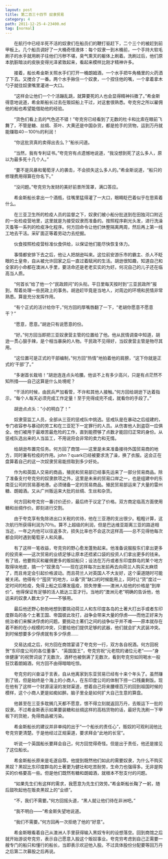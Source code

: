 ```yaml
---
layout: post
title: 第二百三十四节 奴隶贸易
category: 4
path: 2011-12-25-4-23400.md
tag: [normal]
---
```


　　在航行中已经半死不活的奴隶们在船员们的鞭打驱赶下，二个三个的被赶到前甲板上。几个船员调好了一大桶奇怪液体：每个奴隶一到木桶前，一个手持大软毛刷子的水手就用刷子往他们污秽不堪，臭气熏天的躯体上刷着。洗刷过后，他们原本肮脏暗淡的皮肤变得光泽紧致起来，看起来模样比刚才精神许多。

　　接着，船长希金斯关照水手们打开一桶朗姆酒，一个水手把牛角桶里的火药洒了下去。又搅合了一番。两个水手揪住一个奴隶，一个捏住他的嘴，一个拿着拿木勺子就往奴隶嘴里灌进一大口。

　　“这样会让他们一个个活蹦乱跳，就算要死的人也会显得精神抖擞了。”希金斯得意地说道，希金斯船长过去在贩奴船上干过，对这套很熟悉。夸克穷之所以雇佣他的船也希望能借助他的经验。

　　“货色们看上去的气色还不错！”夸克穷已经看到了无数的杜卡和比索在眼前飞舞了，不管是糖、丝绸、茶叶、大黄还是中国杂货，都是抢手的货物，运到万丹就能赚取40－100％的利润！

　　“你这批货真的卖得出去么？”船长问道。

　　“当然，我有专利证书。”夸克穷有点遗憾地说道，“我没想到死了这么多人，原以为最多死十几个人。”

　　“要不是风暴和葡萄牙人的袭击，不会损失这么多人的。”希金斯说道，“船只的修理费用得算在你名下。”

　　“没问题。”夸克穷为发财的美好前景所笼罩，满口答应。

　　希金斯船长拿出一个酒瓶，往嘴里猛得灌了一大口，眼睛眨巴着似乎在思索着什么。

　　在三亚卫生所的检疫人员的监督之下，奴隶们被小船分批送到在田独河口附近的一处检疫营地里，这里就是为接受奴隶而准备的。按照程序剃光头发，进行洗澡灭蚤等一系列的检疫净化程序。何方回命令让他们休整隔离两周，然后再上第一线工地去干活。采矿面正等着劳动力去挖掘。

　　伙食按照检疫营标准伙食供给，以保证他们能尽快恢复体力。

　　事情都安排下去之后，他让人把胡逊叫来。这位前安游乐市的霸主、杀人不眨眼的土皇帝，自从被允许回家之后一直过着赋闲的生活。胡逊很知趣，知道自己和全家的小命都在澳洲人手里，要活命还是老老实实的为好。何况自己的儿子还在临高当人质。

　　“何首长”给了他一个“民政顾问”的头衔。平日里每天按时到“三亚民政所”报到，帮着处理一些民政上的事务。胡逊赶毕竟是当地人，对周边的环境和民情非常熟悉。算是充分发挥作用。

　　“有个正式的活计给你干，”何方回的厚嘴唇翻了一下，“老胡你愿意不愿意干？”

　　“愿意，愿意。”胡逊只有说愿意的份。

　　“好。”何方回当即把三亚奴隶营主管的位置给了他。他从民情调查中知道，胡逊一贯心狠手辣，是个相当暴戾的人物。干民政不见得好，当奴隶营主管是物尽其用。

　　“这位置可是正式的干部编制，”何方回“热情”地拍着他的肩膀，“这下你就是正式的‘干部’了。”

　　“多谢首长栽培！”胡逊连连点头哈腰。他谈不上有多少高兴，只是有点茫然不知所措——自己这算是什么处境呢？

　　“干活的时候，由民兵严加看管，不许和其他人接触。”何方回给胡逊下达着指示，“每个人每天必须完成工作定量！至于完得成完不成，就看你的手段了。”

　　胡逊点点头：“小的明白了！”

　　奴隶营监工人员，全部从三亚的惩戒队中挑选。惩戒队是在暴动之后组建的，专门收容参与暴动的劳工和在三亚犯下一定罪行的人员。从伤害他人到盗窃一应俱全。他们被用于最艰苦最危险的工作，直到能攒够了点数才能回归正常的身份。从惩戒队选出来的人当监工，不用说将会非常的卖力和无情。

　　给胡逊布置完任务。何方回了商馆——这里是未来准备接待外国贸易商的地方，同时兼有检疫的作用。john？quark已经被要求洗了澡，换了衣服。这会正在盘算着自己的这一次奴隶贸易能捞取到多少好处。

　　作为和英国人交易的商品，殖民和贸易部已经事先运来了一部分贸易商品。除了准备支付夸克穷的奴隶款项之外，这里是未来的贸易口岸之一，也是组建中的东南亚公司的贸易基地港。必须储备一定的贸易商品。殖民贸易部运来了大量的雷州糖、朗姆酒。又从广州贩运来大批的丝绸、生丝和杂货。

　　何方回和夸克穷一番讨价还价，最后终于议定了价格。双方商定临高方面使用糖和丝绸作价。即刻进行交割。

　　由于夸克享有免除进出口关税的优待，他在三亚港的支出很少。粗粗计算，这次航行所获得利润为70％。算不上超级的利润，但是巴达维亚距离三亚的路途相当近，一年之内他可以往返多次，损失比率也不会这次这样高——总不见得他每次都会同时遇到葡萄牙人和风暴。

　　有了这样一笔收益，夸克穷的野心愈发蓬勃起来。他准备说服股东们拿出更多的投资来——这次贸易的业绩足够让原本还捂紧口袋的投资人们拿出更多的钱来。有了钱，他要购买和雇佣更多的贩奴船只；设法在万丹或者东印度群岛的某个地方取得块地皮，搞一个“奴隶岛”——现在这样每次出发前再去向荷兰人购买太麻烦了，而且肯定会引起价格波动。而且荷兰人对英国人不大友好，这个渠道随时可能被关闭。他得有个“囤货”的地方，以备“货”缺口的时候能用上，同时让“货”度过一定时间的检疫，免得上船之后爆发瘟疫，损失惨重——澳洲人给他的价格是“到岸价”。他得保证有足够的活人抵达三亚才行。当地的“澳洲元老”明确的告诉他，他运来的奴隶人数太少了——不够用。

　　最后他还野心勃勃地想到要挑动荷兰人和东印度各岛的土著大打出手或者东印度群岛的各个土著王国、帝国彼此攻打，战争会带来大量的俘虏——而他正好来为统治者们来解决俘虏的问题。要挑动土著们之间的战争似乎并不难——原本就存在着不断的在小规模的冲突，只要给他们提供足够的武器，他们就会扩大武装冲突。到时候想要多少俘虏就有多少俘虏……

　　交易达成之后，何方回在商馆宴请了夸克穷一行，双方各自祝酒。何方回祝贺“东印度公司的各位董事”、“英国国王”，夸克穷祝“元老院的诸位元老”——“身体健康”的祝贺词说了无数次，酒杯也被倒满了无数次，看到夸克穷如同喝水一般狂饮着朗姆酒，何方回不由得暗暗吃惊。

　　夸克穷的兴奋溢于言表，自从他离家到东亚贸易已经有十来个年头了。虽然赚到了钱，但是始终是个海上的小商人，在东印度公司的体制下捞一口残羹剩饭。现在他有了这样一个财源滚滚的发财渠道，想着自己将来腰缠百万的回到祖国时候的模样，这个小商人更是如痴如醉。脑子里全是如何扩大自己生意的算盘。

　　他甚至在三亚多耽搁几天都不愿意，恨不得立刻就返回万丹，去贩运下一批的奴隶。不过希金斯表示如果要装糖和丝绸这样的高档货物的话，最好先洗刷一下甲板下的货舱，免得商品被污染。

　　希金斯船长的建议并非单纯的出于“一个船长的责任心”，贩奴的可观利润他比夸克穷更清楚。于是他经过正规渠道，要求拜会“此地的长官”。

　　听说一个英国船长要拜会自己，何方回觉得奇怪。但是出于责任，他还是接见了这位船长。

　　希金斯船长原来是毛遂自荐。他提到既然他们如此的需要奴隶，为什么不购买黑奴？黑奴比东印度群岛的土著更为健壮和吃苦耐劳，生命力也强得多。无非是购买的价格要高一些。但是他们既然有糖和朗姆酒，就根本不愁支付的问题。

　　“如果先生们有这样的需求，我愿意为先生们效劳。”希金斯船长鞠了一躬，随后鼓吹起他在贩卖黑奴上的“业绩”。

　　“不，我们不需要。”何方回摇头道，“黑人就让他们待在非洲吧。”

　　“我不明白——”希金斯失望地说道。

　　“我们不需要。”何方回再一次拒绝了他的“好意”。

　　希金斯眼看着自己从澳洲人手里获得输入黑奴专利的设想落空。回到商馆之后就开始游说夸克穷，表示自己愿意入股这个贩奴事业。夸克穷考虑到自己正需要一艘专门的船只和懂行的船长，当即表示欢迎他入股。不过具体股份分配要等回万丹之后第二次募股之后再说。
